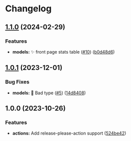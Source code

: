 # Changelog

## [1.1.0](https://github.com/renalreg/radar-models/compare/v1.0.1...v1.1.0) (2024-02-29)


### Features

* **models:** :sparkles: front page stats table ([#10](https://github.com/renalreg/radar-models/issues/10)) ([b0d48d6](https://github.com/renalreg/radar-models/commit/b0d48d64a7ff58dc38ed734d3d0ea7c2f0ad448d))

## [1.0.1](https://github.com/renalreg/radar-models/compare/v1.0.0...v1.0.1) (2023-12-01)


### Bug Fixes

* **models:** :bug: Bad type ([#5](https://github.com/renalreg/radar-models/issues/5)) ([14d8408](https://github.com/renalreg/radar-models/commit/14d84086139c59026cce1b3743c7c4a230529487))

## 1.0.0 (2023-10-26)


### Features

* **actions:** Add release-please-action support ([524be42](https://github.com/renalreg/radar-models/commit/524be42b67b835d06a00a9bf1c077d70e7248f1e))
